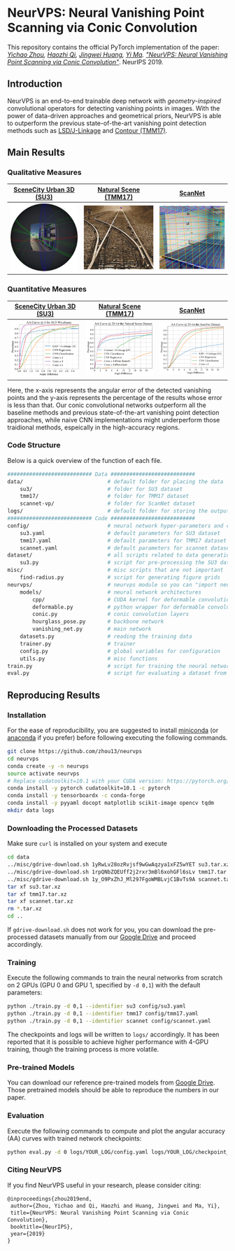 # NeurVPS: Neural Vanishing Point Scanning via Conic Convolution

This repository contains the official PyTorch implementation of the paper:  *[Yichao Zhou](https://yichaozhou.com), [Haozhi Qi](http://haozhi.io), [Jingwei Huang](http://stanford.edu/~jingweih/), [Yi Ma](https://people.eecs.berkeley.edu/~yima/). ["NeurVPS: Neural Vanishing Point Scanning via Conic Convolution"](https://arxiv.org/abs/1910.06316)*. NeurIPS 2019.

## Introduction

NeurVPS is an end-to-end trainable deep network with *geometry-inspired* convolutional operators for detecting vanishing points in images.  With the power of data-driven approaches and geometrical priors, NeurVPS is able to outperform the previous state-of-the-art vanishing point detection methods such as [LSD/J-Linkage](https://github.com/simbaforrest/vpdetection) and [Contour (TMM17)](https://github.com/heiheiknight/vpdet_tmm17).

## Main Results

### Qualitative Measures

| [SceneCity Urban 3D (SU3)](https://arxiv.org/abs/1905.07482) | [Natural Scene (TMM17)](https://faculty.ist.psu.edu/zzhou/projects/vpdetection/) | [ScanNet](http://www.scan-net.org/) |
| ------------------------------------------------------------ | ------------------------------------------------------------ | ----------------------------------- |
| ![blend](figs/su3.png)                                       | ![tmm17](figs/tmm17.png)                                     | ![scannet](figs/scannet.png)        |

### Quantitative Measures

| [SceneCity Urban 3D (SU3)](https://arxiv.org/abs/1905.07482) | [Natural Scene (TMM17)](https://faculty.ist.psu.edu/zzhou/projects/vpdetection/) | [ScanNet](http://www.scan-net.org/)    |
| ------------------------------------------------------------ | ------------------------------------------------------------ | -------------------------------------- |
| ![su3_AA6](figs/su3_AA6.svg)                                 | ![tmm17_AA20](figs/tmm17_AA20.svg)                           | ![scannet_AA20](figs/scannet_AA20.svg) |

Here, the x-axis represents the angular error of the detected vanishing points and the y-axis represents the percentage of the results whose error is less than that. Our conic convolutional networks outperform all the baseline methods and previous state-of-the-art vanishing point detection approaches, while naive CNN implementations might underperform those traidional methods, espeically in the high-accuracy regions.

### Code Structure

Below is a quick overview of the function of each file.

```bash
########################### Data ###########################
data/                           # default folder for placing the data
    su3/                        # folder for SU3 dataset
    tmm17/                      # folder for TMM17 dataset
    scannet-vp/                 # folder for ScanNet dataset
logs/                           # default folder for storing the output during training
########################### Code ###########################
config/                         # neural network hyper-parameters and configurations
    su3.yaml                    # default parameters for SU3 dataset
    tmm17.yaml                  # default parameters for TMM17 dataset
    scannet.yaml                # default parameters for scannet dataset
dataset/                        # all scripts related to data generation
    su3.py                      # script for pre-processing the SU3 dataset to npz
misc/                           # misc scripts that are not important
    find-radius.py              # script for generating figure grids
neurvps/                        # neurvps module so you can "import neurvps" in other scripts
    models/                     # neural network architectures
        cpp/                    # CUDA kernel for deformable convolution
        deformable.py           # python wrapper for deformable convolution layers
        conic.py                # conic convolution layers
        hourglass_pose.py       # backbone network
        vanishing_net.py        # main network
    datasets.py                 # reading the training data
    trainer.py                  # trainer
    config.py                   # global variables for configuration
    utils.py                    # misc functions
train.py                        # script for training the neural network
eval.py                         # script for evaluating a dataset from a checkpoint
```

## Reproducing Results

### Installation

For the ease of reproducibility, you are suggested to install [miniconda](https://docs.conda.io/en/latest/miniconda.html) (or [anaconda](https://www.anaconda.com/distribution/) if you prefer) before following executing the following commands. 

```bash
git clone https://github.com/zhou13/neurvps
cd neurvps
conda create -y -n neurvps
source activate neurvps
# Replace cudatoolkit=10.1 with your CUDA version: https://pytorch.org/get-started/
conda install -y pytorch cudatoolkit=10.1 -c pytorch
conda install -y tensorboardx -c conda-forge
conda install -y pyyaml docopt matplotlib scikit-image opencv tqdm
mkdir data logs
```

### Downloading the Processed Datasets
Make sure `curl` is installed on your system and execute
```bash
cd data
../misc/gdrive-download.sh 1yRwLv28ozRvjsf9wGwAqzya1xFZ5wYET su3.tar.xz
../misc/gdrive-download.sh 1rpQNbZQEUff2j2rxr3mBl6xohGFl6sLv tmm17.tar.xz
../misc/gdrive-download.sh 1y_O9PxZhJ_Ml297FgoWMBLvjC1BvTs9A scannet.tar.xz
tar xf su3.tar.xz
tar xf tmm17.tar.xz
tar xf scannet.tar.xz
rm *.tar.xz
cd ..
```

If `gdrive-download.sh` does not work for you, you can download the pre-processed datasets
manually from our [Google
Drive](https://drive.google.com/drive/folders/1xBcHj584zGxhMboZNJHWlAe_XIbHfC34) and proceed
accordingly.


### Training
Execute the following commands to train the neural networks from scratch on 2 GPUs (GPU 0 and GPU 1, specified by `-d 0,1`) with the default parameters:
```bash
python ./train.py -d 0,1 --identifier su3 config/su3.yaml
python ./train.py -d 0,1 --identifier tmm17 config/tmm17.yaml
python ./train.py -d 0,1 --identifier scannet config/scannet.yaml
```

The checkpoints and logs will be written to `logs/` accordingly. It has been reported that it is possible to achieve  higher performance with 4-GPU training, though the training process is more volatile.

### Pre-trained Models

You can download our reference pre-trained models from [Google
Drive](https://drive.google.com/drive/folders/1srniSE2JD6ptAwc_QRnpl7uQnB5jLNIZ).  Those pretrained
models should be able to reproduce the numbers in our paper.

### Evaluation

Execute the following commands to compute and plot the angular accuracy (AA) curves with trained network checkpoints:

```bash
python eval.py -d 0 logs/YOUR_LOG/config.yaml logs/YOUR_LOG/checkpoint_best.pth.tar
```

### Citing NeurVPS

If you find NeurVPS useful in your research, please consider citing:

```
@inproceedings{zhou2019end,
 author={Zhou, Yichao and Qi, Haozhi and Huang, Jingwei and Ma, Yi},
 title={NeurVPS: Neural Vanishing Point Scanning via Conic Convolution},
 booktitle={NeurIPS},
 year={2019}
}
```
